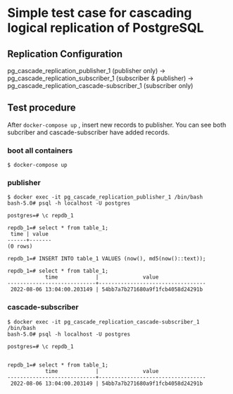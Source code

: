# Simple test case for cascading logical replication of PostgreSQL 

## Replication Configuration
pg_cascade_replication_publisher_1 (publisher only)
-> pg_cascade_replication_subscriber_1 (subscriber & publisher)
-> pg_cascade_replication_cascade-subscriber_1 (subscriber only)

## Test procedure
After `docker-compose up` , insert new records to publisher.
You can see both subcriber and cascade-subscriber have added records.

### boot all containers
```
$ docker-compose up
```

### publisher
```
$ docker exec -it pg_cascade_replication_publisher_1 /bin/bash
bash-5.0# psql -h localhost -U postgres

postgres=# \c repdb_1

repdb_1=# select * from table_1;
 time | value
------+-------
(0 rows)

repdb_1=# INSERT INTO table_1 VALUES (now(), md5(now()::text));

repdb_1=# select * from table_1;
            time            |              value
----------------------------+----------------------------------
 2022-08-06 13:04:00.203149 | 54bb7a7b271680a9f1fcb4058d24291b
```

### cascade-subscriber
```
$ docker exec -it pg_cascade_replication_cascade-subscriber_1 /bin/bash
bash-5.0# psql -h localhost -U postgres

postgres=# \c repdb_1


repdb_1=# select * from table_1;
            time            |              value
----------------------------+----------------------------------
 2022-08-06 13:04:00.203149 | 54bb7a7b271680a9f1fcb4058d24291b
 ```
